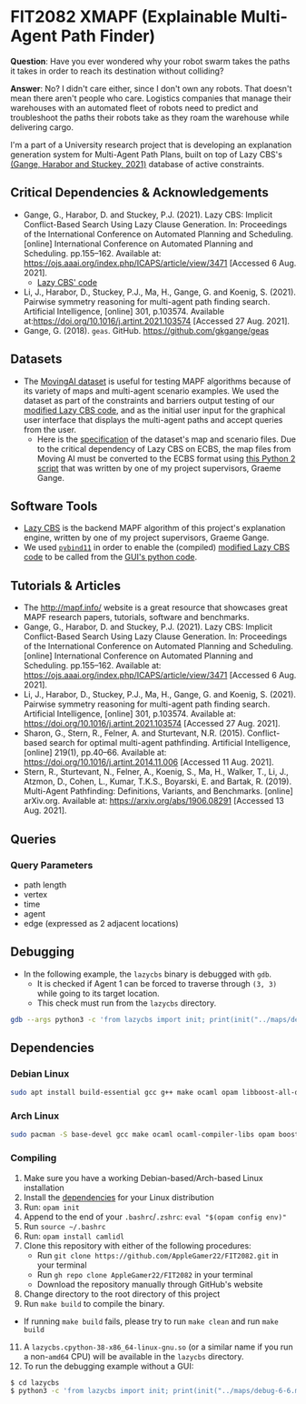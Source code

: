 # FIT2082 XMAPF (Explainable Multi-Agent Path Finder)
**Question**: Have you ever wondered why your robot swarm takes the paths it takes in order to reach its destination without colliding?

**Answer**: No? I didn't care either, since I don't own any robots. That doesn't mean there aren't people who care. Logistics companies that manage their warehouses with an automated fleet of robots need to predict and troubleshoot the paths their robots take as they roam the warehouse while delivering cargo.

I'm a part of a University research project that is developing an explanation generation system for Multi-Agent Path Plans, built on top of Lazy CBS's [(Gange, Harabor and Stuckey, 2021)](https://ojs.aaai.org/index.php/ICAPS/article/view/3471) database of active constraints.

## Critical Dependencies & Acknowledgements
* Gange, G., Harabor, D. and Stuckey, P.J. (2021). Lazy CBS: Implicit Conflict-Based Search Using Lazy Clause Generation. In: Proceedings of the International Conference on Automated Planning and Scheduling. [online] International Conference on Automated Planning and Scheduling. pp.155–162. Available at: https://ojs.aaai.org/index.php/ICAPS/article/view/3471 [Accessed 6 Aug. 2021].
   * [Lazy CBS' code](https://github.com/gkgange/lazycbs)
* Li, J., Harabor, D., Stuckey, P.J., Ma, H., Gange, G. and Koenig, S. (2021). Pairwise symmetry reasoning for multi-agent path finding search. Artificial Intelligence, [online] 301, p.103574. Available at:https://doi.org/10.1016/j.artint.2021.103574 [Accessed 27 Aug. 2021].
* Gange, G. (2018). `geas`. GitHub. <https://github.com/gkgange/geas>

## Datasets
* The [MovingAI dataset](https://movingai.com/benchmarks/mapf/index.html) is useful for testing MAPF algorithms because of its variety of maps and multi-agent scenario examples. We used the dataset as part of the constraints and barriers output testing of our [modified Lazy CBS code](https://github.com/AppleGamer22/FIT2082), and as the initial user input for the graphical user interface that displays the multi-agent paths and accept queries from the user.
   * Here is the [specification](https://movingai.com/benchmarks/formats.html) of the dataset's map and scenario files. Due to the critical dependency of Lazy CBS on ECBS, the map files from Moving AI must be converted to the ECBS format using [this Python 2 script](https://github.com/gkgange/lazycbs/blob/master/scripts/map-conv.py) that was written by one of my project supervisors, Graeme Gange.

## Software Tools
* [Lazy CBS](https://github.com/gkgange/lazycbs) is the backend MAPF algorithm of this project's explanation engine, written by one of my project supervisors, Graeme Gange.
* We used [`pybind11`](https://pybind11.readthedocs.io/en/stable/) in order to enable the (compiled) [modified Lazy CBS code](https://github.com/AppleGamer22/FIT2082) to be called from the [GUI's python code](https://github.com/puggxlii/FIT2082MAPF).

## Tutorials & Articles
* The <http://mapf.info/> website is a great resource that showcases great MAPF research papers, tutorials, software and benchmarks.
* Gange, G., Harabor, D. and Stuckey, P.J. (2021). Lazy CBS: Implicit Conflict-Based Search Using Lazy Clause Generation. In: Proceedings of the International Conference on Automated Planning and Scheduling. [online] International Conference on Automated Planning and Scheduling. pp.155–162. Available at: https://ojs.aaai.org/index.php/ICAPS/article/view/3471 [Accessed 6 Aug. 2021].
* Li, J., Harabor, D., Stuckey, P.J., Ma, H., Gange, G. and Koenig, S. (2021). Pairwise symmetry reasoning for multi-agent path finding search. Artificial Intelligence, [online] 301, p.103574. Available at: https://doi.org/10.1016/j.artint.2021.103574 [Accessed 27 Aug. 2021].
* Sharon, G., Stern, R., Felner, A. and Sturtevant, N.R. (2015). Conflict-based search for optimal multi-agent pathfinding. Artificial Intelligence, [online] 219(1), pp.40–66. Available at: https://doi.org/10.1016/j.artint.2014.11.006 [Accessed 11 Aug. 2021].
* Stern, R., Sturtevant, N., Felner, A., Koenig, S., Ma, H., Walker, T., Li, J., Atzmon, D., Cohen, L., Kumar, T.K.S., Boyarski, E. and Bartak, R. (2019). Multi-Agent Pathfinding: Definitions, Variants, and Benchmarks. [online] arXiv.org. Available at: https://arxiv.org/abs/1906.08291 [Accessed 13 Aug. 2021].

## Queries
### Query Parameters
* path length
* vertex
* time
* agent
* edge (expressed as 2 adjacent locations)

## Debugging
* In the following example, the `lazycbs` binary is debugged with `gdb`.
   * It is checked if Agent 1 can be forced to traverse through `(3, 3)` while going to its target location.
   * This check must run from the `lazycbs` directory.

```bash
gdb --args python3 -c 'from lazycbs import init; print(init("../maps/debug-6-6.map.ecbs", "../scenarios/debug-6-6-2-2.scen", 2, [(1, ((3, 3), (-1, -2)), -4, -100)]))'
```

## Dependencies
### Debian Linux
```bash
sudo apt install build-essential gcc g++ make ocaml opam libboost-all-dev libsparsehash-dev python3-dev pybind11-dev python3-pybind11
```
### Arch Linux
```bash
sudo pacman -S base-devel gcc make ocaml ocaml-compiler-libs opam boost boost-libs sparsehash python pybind11
```

### Compiling
1. Make sure you have a working Debian-based/Arch-based Linux installation
2. Install the [dependencies](#dependencies) for your Linux distribution
3. Run: `opam init`
4. Append to the end of your `.bashrc`/`.zshrc`: `eval "$(opam config env)"`
5. Run `source ~/.bashrc`
6. Run: `opam install camlidl`
7. Clone this repository with either of the following procedures:
   * Run `git clone https://github.com/AppleGamer22/FIT2082.git` in your terminal
   * Run `gh repo clone AppleGamer22/FIT2082` in your terminal
   * Download the repository manually through GitHub's website
8. Change directory to the root directory of this project
9.  Run `make build` to compile the binary.
   * If running `make build` fails, please try to run `make clean` and run `make build`
11. A `lazycbs.cpython-38-x86_64-linux-gnu.so` (or a similar name if you run a non-`amd64` CPU) will be available in the `lazycbs` directory.
12. To run the debugging example without a GUI:
```bash
$ cd lazycbs
$ python3 -c 'from lazycbs import init; print(init("../maps/debug-6-6.map.ecbs", "../scenarios/debug-6-6-2-2.scen", 2, [(1, ((2, 4), (-1, -2)), -2, -100)]))'
```
